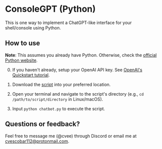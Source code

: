 # ConsoleGPT (Python)

This is one way to implement a ChatGPT-like interface for your shell/console using Python.

## How to use

**Note**: This assumes you already have Python. Otherwise, check the [official Python website](https://www.python.org/downloads/).

0. If you haven't already, setup your OpenAI API key. See [OpenAI's Quickstart tutorial](https://platform.openai.com/docs/quickstart?context=python).

1. Download the [script](chatbot.py) into your preferred location.

2. Open your terminal and navigate to the script's directory (e.g., `cd /path/to/script/directory` in Linux/macOS).
   
3. Input `python chatbot.py` to execute the script.
   
## Questions or feedback?

Feel free to message me (@cvee) through Discord or email me at [cvescobar112@protonmail.com](mailto:cvescobar112@protonmail.com).
